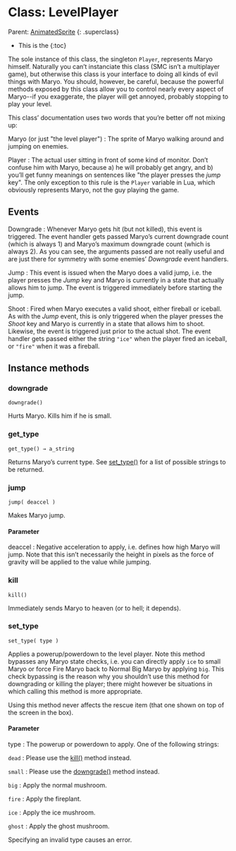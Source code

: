 Class: LevelPlayer
==================
Parent: [AnimatedSprite](animated_sprite.html)
{: .superclass}

* This is the
{:toc}

The sole instance of this class, the singleton `Player`, represents
Maryo himself. Naturally you can’t instanciate this class (SMC isn’t a
multiplayer game), but otherwise this class is your interface to doing
all kinds of evil things with Maryo. You should, however, be careful,
because the powerful methods exposed by this class allow you to
control nearly every aspect of Maryo--if you exaggerate, the player
will get annoyed, probably stopping to play your level.

This class’ documentation uses two words that you’re better off not
mixing up:

Maryo (or just "the level player")
: The sprite of Maryo walking around and jumping on enemies.

Player
: The actual user sitting in front of some kind of monitor. Don’t
  confuse him with Maryo, because a) he will probably get angry, and b)
  you’ll get funny meanings on sentences like "the player presses the
  _jump_ key". The only exception to this rule is the `Player`
  variable in Lua, which obviously represents Maryo, not the guy
  playing the game.

Events
------

Downgrade
: Whenever Maryo gets hit (but not killed), this event is triggered.
  The event handler gets passed Maryo’s current downgrade count
  (which is always 1) and Maryo’s maximum downgrade count (which
  is always 2). As you can see, the arguments passed are not really
  useful and are just there for symmetry with some enemies’
  _Downgrade_ event handlers.

Jump
: This event is issued when the Maryo does a valid jump, i.e. the
  player presses the _Jump_ key and Maryo is currently in a state that
  actually allows him to jump. The event is triggered immediately
  before starting the jump.

Shoot
: Fired when Maryo executes a valid shoot, either fireball or
  iceball. As with the _Jump_ event, this is only triggered when the
  player presses the _Shoot_ key and Maryo is currently in a state
  that allows him to shoot. Likewise, the event is triggered just
  prior to the actual shot. The event handler gets passed either the
  string `"ice"` when the player fired an iceball, or `"fire"` when it
  was a fireball.

Instance methods
----------------

### downgrade ##################################################################
    downgrade()

Hurts Maryo. Kills him if he is small.

### get_type ###################################################################
    get_type() → a_string

Returns Maryo’s current type. See [set_type()](#settype) for a list of
possible strings to be returned.

### jump #######################################################################
    jump( deaccel )

Makes Maryo jump.

#### Parameter
deaccel
: Negative acceleration to apply, i.e. defines how high Maryo will
  jump. Note that this isn’t necessarily the height in pixels as the
  force of gravity will be applied to the value while jumping.

### kill #######################################################################
    kill()

Immediately sends Maryo to heaven (or to hell; it depends).

### set_type ###################################################################
    set_type( type )

Applies a powerup/powerdown to the level player. Note this method
bypasses any Maryo state checks, i.e. you can directly apply `ice` to
small Maryo or force Fire Maryo back to Normal Big Maryo by applying
`big`. This check bypassing is the reason why you shouldn’t use this
method for downgrading or killing the player; there might however be
situations in which calling this method is more appropriate.

Using this method never affects the rescue item (that one shown on top
of the screen in the box).

#### Parameter
type
: The powerup or powerdown to apply. One of the following strings:

  `dead`
   : Please use the [kill()](#kill) method instead.

  `small`
   : Please use the [downgrade()](#downgrade) method instead.

  `big`
  : Apply the normal mushroom.

  `fire`
  : Apply the fireplant.

  `ice`
  : Apply the ice mushroom.

  `ghost`
  : Apply the ghost mushroom.

  Specifying an invalid type causes an error.
